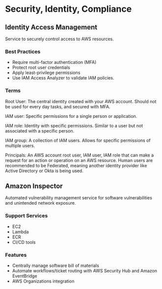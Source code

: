 # Security, Identity, Compliance

## Identity Access Management
Service to securely control access to AWS resources.


### Best Practices
* Require multi-factor authentication (MFA)
* Protect root user credentials
* Apply least-privilege permissions
* Use IAM Access Analyzer to validate IAM policies.

### Terms
Root User: The central identity created with your AWS account. Should not be used for every day tasks, and secured with MFA.

IAM user: Specific permissions for a single person or application.

IAM role: Identity with specific permissions. Similar to a user but not associated with a specific person.

IAM group: A collection of IAM users. Allows for specific permissions of multiple users.

Principals: An AWS account root user, IAM user, IAM role that can make a request for an action or operation on an AWS resource.
Human users are recommended to be Federated, meaning another identity provider like Active Directory or Okta is being used.

## Amazon Inspector
Automated vulnerability management service for software vulnerabilities and unintended network exposure.

### Support Services
* EC2
* Lambda 
* ECR
* CI/CD tools


### Features
* Centrally manage software bill of materials
* Automate workflows/ticket routing with AWS Security Hub and Amazon EventBridge
* AWS Organizations integration
